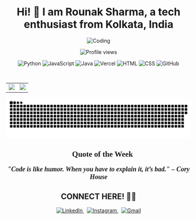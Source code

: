 <h1 align="center">
  <strong style="font-size: 28px;">Hi! 👋 I am <span style="font-weight: bold;">Rounak Sharma</span>, a tech enthusiast from Kolkata, India</strong>
</h1>

<p align="center">
  <img src="https://user-images.githubusercontent.com/74038190/225813708-98b745f2-7d22-48cf-9150-083f1b00d6c9.gif" alt="Coding" width="500" height="240"/>
</p>

<!-- Visitor Counter -->
<p align="center">
  <img src="https://komarev.com/ghpvc/?username=tchieraun&style=for-the-badge&color=brightgreen" alt="Profile views"/>
</p>

<!-- Tech stack icons -->
<p align="center">
  <img src="https://cdn.jsdelivr.net/gh/devicons/devicon/icons/python/python-original.svg" alt="Python" width="70" height="70"/>
  <img src="https://cdn.jsdelivr.net/gh/devicons/devicon/icons/javascript/javascript-original.svg" alt="JavaScript" width="70" height="70"/>
  <img src="https://cdn.jsdelivr.net/gh/devicons/devicon/icons/java/java-original.svg" alt="Java" width="70" height="70"/>
  <img src="https://assets.vercel.com/image/upload/v1607554385/repositories/vercel/logo.png" alt="Vercel" width="70" height="70"/>
  <img src="https://cdn.jsdelivr.net/gh/devicons/devicon/icons/html5/html5-original.svg" alt="HTML" width="70" height="70"/>
  <img src="https://cdn.jsdelivr.net/gh/devicons/devicon/icons/css3/css3-original.svg" alt="CSS" width="70" height="70"/>
  <img src="https://github.githubassets.com/images/modules/logos_page/GitHub-Mark.png" alt="GitHub" width="70" height="70"/>
</p>

<br/>

<!-- GitHub Stats -->
<div align="center">
  <table>
    <tr>
      <td>
        <img src="https://github-readme-stats.vercel.app/api?username=tchieraun&show_icons=true&theme=tokyonight&hide=prs,issues" height="200"/>
      </td>
      <td>
        <img src="https://github-readme-stats.vercel.app/api/top-langs/?username=tchieraun&layout=compact&theme=tokyonight" height="200"/>
      </td>
    </tr>
  </table>
</div>

<!-- Snake animation -->
<p align="center">
  <img src="https://github.com/tchieraun/tchieraun/blob/output/github-snake-dark.svg" alt="snake animation"/>
</p>

<!-- Quote of the Week -->
<h2 align="center" style="font-family: Georgia, serif;">🔖 <strong>Quote of the Week</strong></h2>

<p align="center" style="font-family: Georgia, serif; font-size: 18px; font-weight: 600;">
  <i><strong>"Code is like humor. When you have to explain it, it’s bad." – Cory House</strong></i>
</p>

<h2 align="center">CONNECT HERE! 🫶🏻</h2>

<!-- Social badges (reduced icon size to 55) -->
<p align="center">
  <a href="https://www.linkedin.com/in/rounak-sharma" target="_blank">
    <img src="https://cdn.jsdelivr.net/gh/devicons/devicon/icons/linkedin/linkedin-original.svg" alt="LinkedIn" width="50" height="50"/>
  </a>
  &nbsp;
  <a href="https://www.instagram.com/raunakkksharma" target="_blank">
    <img src="https://img.icons8.com/fluency/48/instagram-new.png" alt="Instagram" width="50" height="50"/>
  </a>
  &nbsp;
  <a href="mailto:rounak1122004@gmail.com">
    <img src="https://img.icons8.com/fluency/48/gmail-new.png" alt="Gmail" width="50" height="50"/>
  </a>
</p>
